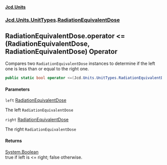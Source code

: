 #### [Jcd.Units](index.md 'index')
### [Jcd.Units.UnitTypes](Jcd.Units.UnitTypes.md 'Jcd.Units.UnitTypes').[RadiationEquivalentDose](Jcd.Units.UnitTypes.RadiationEquivalentDose.md 'Jcd.Units.UnitTypes.RadiationEquivalentDose')

## RadiationEquivalentDose.operator <=(RadiationEquivalentDose, RadiationEquivalentDose) Operator

Compares two `RadiationEquivalentDose` instances to determine if the left one is less than or equal to the right one.

```csharp
public static bool operator <=(Jcd.Units.UnitTypes.RadiationEquivalentDose left, Jcd.Units.UnitTypes.RadiationEquivalentDose right);
```
#### Parameters

<a name='Jcd.Units.UnitTypes.RadiationEquivalentDose.op_LessThanOrEqual(Jcd.Units.UnitTypes.RadiationEquivalentDose,Jcd.Units.UnitTypes.RadiationEquivalentDose).left'></a>

`left` [RadiationEquivalentDose](Jcd.Units.UnitTypes.RadiationEquivalentDose.md 'Jcd.Units.UnitTypes.RadiationEquivalentDose')

The left `RadiationEquivalentDose`

<a name='Jcd.Units.UnitTypes.RadiationEquivalentDose.op_LessThanOrEqual(Jcd.Units.UnitTypes.RadiationEquivalentDose,Jcd.Units.UnitTypes.RadiationEquivalentDose).right'></a>

`right` [RadiationEquivalentDose](Jcd.Units.UnitTypes.RadiationEquivalentDose.md 'Jcd.Units.UnitTypes.RadiationEquivalentDose')

The right `RadiationEquivalentDose`

#### Returns
[System.Boolean](https://docs.microsoft.com/en-us/dotnet/api/System.Boolean 'System.Boolean')  
true if left is <= right; false otherwise.